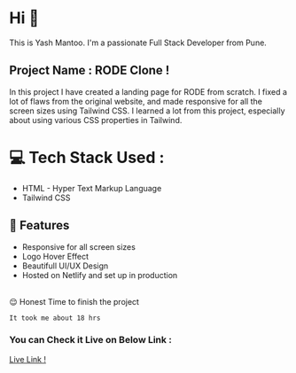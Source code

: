 # Hi 👋 
This is Yash Mantoo. 
I'm a passionate Full Stack Developer from Pune.

## Project Name : **RODE Clone !**

In this project I have created a landing page for RODE from scratch. I fixed a lot of flaws from the original website, and made responsive for all the screen sizes using Tailwind CSS.
I learned a lot from this project, especially about using various CSS properties in Tailwind.
</br>

# 💻 Tech Stack Used :

  - HTML - Hyper Text Markup Language
  - Tailwind CSS

## 📝 Features

- Responsive for all screen sizes
- Logo Hover Effect
- Beautifull UI/UX Design
- Hosted on Netlify and set up in production
</br>
😌 Honest Time to finish the project

    It took me about 18 hrs

### You can Check it Live on Below Link :

[Live Link !](https://rode-replica.netlify.app/)
